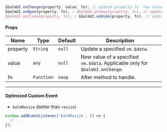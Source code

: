 ```js
$balmUI.onChange(property, value, fn); // update property to `new value`
$balmUI.onOpen(property, fn); / $balmUI.onShow(property, fn); // update property to `true`
$balmUI.onClose(property, fn); / $balmUI.onHide(property, fn); // update property to `false`
```

#### Props

| Name     | Type       | Default | Description                                                                  |
| -------- | ---------- | ------- | ---------------------------------------------------------------------------- |
| property | `String`   | `null`  | Update a specified `vm.$data`.                                               |
| value    | `any`      | `null`  | New value of a specified `vm.$data`. Applicable only for `$balmUI.onChange`. |
| fn       | `Function` | `noop`  | After method to handle.                                                      |

---

#### Optimized Custom Event

- `balmResize` (better than `resize`)

```js
window.addEventListener('balmResize', () => {
  // ...
});
```

